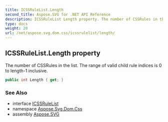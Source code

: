 ```yaml
---
title: ICSSRuleList.Length
second_title: Aspose.SVG for .NET API Reference
description: ICSSRuleList Length property. The number of CSSRules in the list. The range of valid child rule indices is 0 to length-1 inclusive
type: docs
weight: 20
url: /net/aspose.svg.dom.css/icssrulelist/length/
---
```

## ICSSRuleList.Length property

The number of CSSRules in the list. The range of valid child rule indices is 0 to length-1 inclusive.

```csharp
public int Length { get; }
```

### See Also

* interface [ICSSRuleList](../)
* namespace [Aspose.Svg.Dom.Css](../../../aspose.svg.dom.css/)
* assembly [Aspose.SVG](../../../)
